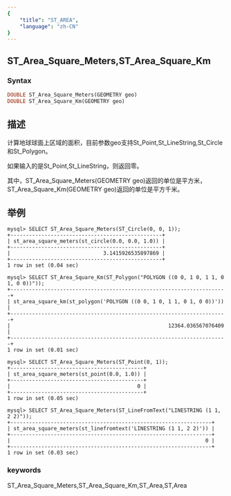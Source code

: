 ```yaml
---
{
    "title": "ST_AREA",
    "language": "zh-CN"
}
---
```


## ST_Area_Square_Meters,ST_Area_Square_Km

### Syntax

```sql
DOUBLE ST_Area_Square_Meters(GEOMETRY geo)
DOUBLE ST_Area_Square_Km(GEOMETRY geo)
```

## 描述

计算地球球面上区域的面积，目前参数geo支持St_Point,St_LineString,St_Circle和St_Polygon。

如果输入的是St_Point,St_LineString，则返回零。

其中，ST_Area_Square_Meters(GEOMETRY geo)返回的单位是平方米，ST_Area_Square_Km(GEOMETRY geo)返回的单位是平方千米。

## 举例

```
mysql> SELECT ST_Area_Square_Meters(ST_Circle(0, 0, 1));
+-------------------------------------------------+
| st_area_square_meters(st_circle(0.0, 0.0, 1.0)) |
+-------------------------------------------------+
|                              3.1415926535897869 |
+-------------------------------------------------+
1 row in set (0.04 sec)

mysql> SELECT ST_Area_Square_Km(ST_Polygon("POLYGON ((0 0, 1 0, 1 1, 0 1, 0 0))"));
+----------------------------------------------------------------------+
| st_area_square_km(st_polygon('POLYGON ((0 0, 1 0, 1 1, 0 1, 0 0))')) |
+----------------------------------------------------------------------+
|                                                   12364.036567076409 |
+----------------------------------------------------------------------+
1 row in set (0.01 sec)

mysql> SELECT ST_Area_Square_Meters(ST_Point(0, 1));
+-------------------------------------------+
| st_area_square_meters(st_point(0.0, 1.0)) |
+-------------------------------------------+
|                                         0 |
+-------------------------------------------+
1 row in set (0.05 sec)

mysql> SELECT ST_Area_Square_Meters(ST_LineFromText("LINESTRING (1 1, 2 2)"));
+-----------------------------------------------------------------+
| st_area_square_meters(st_linefromtext('LINESTRING (1 1, 2 2)')) |
+-----------------------------------------------------------------+
|                                                               0 |
+-----------------------------------------------------------------+
1 row in set (0.03 sec)
```
### keywords
ST_Area_Square_Meters,ST_Area_Square_Km,ST_Area,ST,Area
